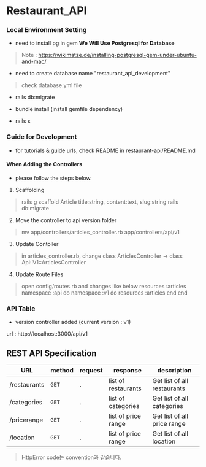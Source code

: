 # Restaurant_API

### Local Environment Setting

- need to install pg in gem
<b> We Will Use Postgresql for Database</b>
> Note : https://wikimatze.de/installing-postgresql-gem-under-ubuntu-and-mac/

- need to create database name "restaurant_api_development"
> check database.yml file 

- rails db:migrate

- bundle install (install gemfile dependency)

- rails s 

### Guide for Development

- for tutorials & guide urls, check README in restaurant-api/README.md

#### When Adding the Controllers
- please follow the steps below.

1. Scaffolding

> rails g scaffold Article title:string, content:text, slug:string
> rails db:migrate

2. Move the controller to api version folder

> mv app/controllers/articles_controller.rb app/controllers/api/v1

3. Update Contoller

> in articles_controller.rb, change
> class ArticlesController -> class Api::V1::ArticlesController

4. Update Route Files

> open config/routes.rb and changes like below
> resources :articles
> namespace :api do
>   namespace :v1 do
>    resources :articles
>   end
> end

### API Table

- version controller added (current version : v1)

url : http://localhost:3000/api/v1


## REST API Specification

| URL        | method   | request                           | response     | description            |
| ---------- | -------- | --------------------------------- | ------------ | ---------------------- |
| /restaurants    | `GET`    | .                                 | list of restaurants | Get list of all restaurants     |
| /categories    | `GET`    | .                                 | list of categories | Get list of all categories     |
| /pricerange    | `GET`    | .                                 | list of price range | Get list of all price range     |
| /location    | `GET`    | .                                 | list of price range | Get list of all location     |

> HttpError code는 convention과 같습니다.
